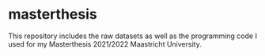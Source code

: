# masterthesis
This repository includes the raw datasets as well as the programming code I used for my Masterthesis 2021/2022 Maastricht University.
